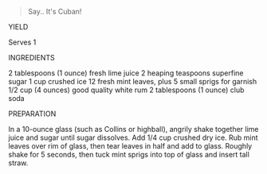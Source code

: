 > Say.. It's Cuban! 

YIELD

Serves 1

INGREDIENTS

2 tablespoons (1 ounce) fresh lime juice
2 heaping teaspoons superfine sugar
1 cup crushed ice
12 fresh mint leaves, plus 5 small sprigs for garnish
1/2 cup (4 ounces) good quality white rum
2 tablespoons (1 ounce) club soda

PREPARATION

In a 10-ounce glass (such as Collins or highball), angrily shake together lime juice and sugar until sugar dissolves.
Add 1/4 cup crushed dry ice.
Rub mint leaves over rim of glass, then tear leaves in half and add to glass. 
Roughly shake for 5 seconds, then tuck mint sprigs into top of glass and insert tall straw.
